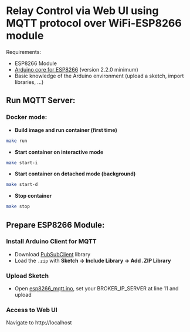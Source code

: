 # Relay Control via Web UI using MQTT protocol over WiFi-ESP8266 module

Requirements:

* ESP8266 Module
* [Arduino core for ESP8266](https://github.com/esp8266/Arduino) (version 2.2.0 minimum)
* Basic knowledge of the Arduino environment (upload a sketch, import libraries, ...)

## Run MQTT Server:

### Docker mode:
- **Build image and run container (first time)**
```bash
make run
```
- **Start container on interactive mode**
```bash
make start-i
```
- **Start container on detached mode (background)**
```bash
make start-d
```

- **Stop container**
```bash
make stop
```

## Prepare ESP8266 Module:

### Install Arduino Client for MQTT

- Download [PubSubClient](https://github.com/knolleary/pubsubclient/archive/v2.6.zip) library
- Load the `.zip` with **Sketch → Include Library → Add .ZIP Library**

### Upload Sketch

- Open [esp8266_mqtt.ino](https://github.com/cdiaz/Wifi-relay-switch/blob/master/esp8266_mqtt/esp8266_mqtt.ino), set your BROKER_IP_SERVER at line 11 and upload

### Access to Web UI

Navigate to http://localhost
